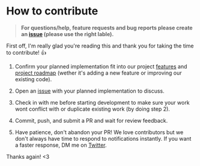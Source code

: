 # How to contribute
> **For questions/help, feature requests and bug reports please create an [issue](https://github.com/Daniel31x13/link-warden/issues) (please use the right lable).**

First off, I'm really glad you're reading this and thank you for taking the time to contribute! 👍

1. Confirm your planned implementation fit into our project [features](https://github.com/Daniel31x13/link-warden#features) and [project roadmap](https://github.com/Daniel31x13/link-warden/wiki#project-roadmap) (wether it's adding a new feature or improving our existing code).

2. Open an [issue](https://github.com/Daniel31x13/link-warden/issues/new?assignees=&labels=contribution&template=contribution.md&title=Contribution) with your planned implementation to discuss.

3. Check in with me before starting development to make sure your work wont conflict with or duplicate existing work (by doing step 2).

4. Commit, push, and submit a PR and wait for review feedback.

5. Have patience, don't abandon your PR! We love contributors but we don't always have time to respond to notifications instantly. If you want a faster response, DM me on [Twitter](https://twitter.com/daniel31x13).

Thanks again! <3
